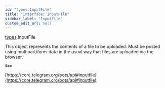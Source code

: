 ```yaml
---
id: "types.InputFile"
title: "Interface: InputFile"
sidebar_label: "InputFile"
custom_edit_url: null
---
```


[types](../modules/types.md).InputFile

This object represents the contents of a file to be uploaded. Must be posted
using multipart/form-data in the usual way that files are uploaded via the
browser.

**`See`**

[https://core.telegram.org/bots/api#inputfile](https://core.telegram.org/bots/api#inputfile)

